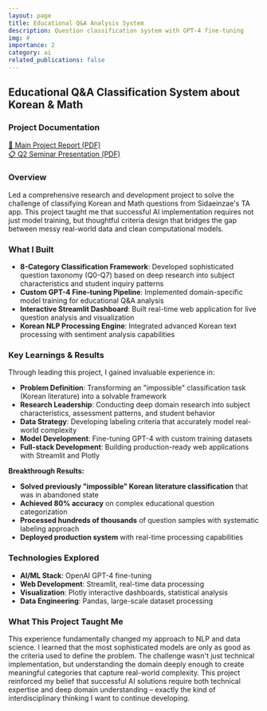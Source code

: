 ```yaml
---
layout: page
title: Educational Q&A Analysis System
description: Question classification system with GPT-4 fine-tuning
img: #
importance: 2
category: ai
related_publications: false
---
```


## Educational Q&A Classification System about Korean & Math

### Project Documentation

<div class="row">
    <div class="col-sm mt-3 mt-md-0">
        <a href="{{ site.baseurl }}/assets/pdf/Q&A-analysis-system.pdf" target="_blank" class="btn btn-primary">
            📄 Main Project Report (PDF)
        </a>
    </div>
    <div class="col-sm mt-3 mt-md-0">
        <a href="{{ site.baseurl }}/assets/pdf/2025Q2Seminar.pdf" target="_blank" class="btn btn-outline-primary">
            📋 Q2 Seminar Presentation (PDF)
        </a>
    </div>
</div>



### Overview  
Led a comprehensive research and development project to solve the challenge of classifying Korean and Math questions from Sidaeinzae's TA app. This project taught me that successful AI implementation requires not just model training, but thoughtful criteria design that bridges the gap between messy real-world data and clean computational models.

### What I Built  
- **8-Category Classification Framework**: Developed sophisticated question taxonomy (Q0-Q7) based on deep research into subject characteristics and student inquiry patterns
- **Custom GPT-4 Fine-tuning Pipeline**: Implemented domain-specific model training for educational Q&A analysis
- **Interactive Streamlit Dashboard**: Built real-time web application for live question analysis and visualization
- **Korean NLP Processing Engine**: Integrated advanced Korean text processing with sentiment analysis capabilities

### Key Learnings & Results
Through leading this project, I gained invaluable experience in:
- **Problem Definition**: Transforming an "impossible" classification task (Korean literature) into a solvable framework
- **Research Leadership**: Conducting deep domain research into subject characteristics, assessment patterns, and student behavior
- **Data Strategy**: Developing labeling criteria that accurately model real-world complexity
- **Model Development**: Fine-tuning GPT-4 with custom training datasets
- **Full-stack Development**: Building production-ready web applications with Streamlit and Plotly

**Breakthrough Results:**
- **Solved previously "impossible" Korean literature classification** that was in abandoned state
- **Achieved 80% accuracy** on complex educational question categorization
- **Processed hundreds of thousands** of question samples with systematic labeling approach
- **Deployed production system** with real-time processing capabilities

### Technologies Explored
- **AI/ML Stack**: OpenAI GPT-4 fine-tuning
- **Web Development**: Streamlit, real-time data processing  
- **Visualization**: Plotly interactive dashboards, statistical analysis  
- **Data Engineering**: Pandas, large-scale dataset processing


### What This Project Taught Me
This experience fundamentally changed my approach to NLP and data science. I learned that the most sophisticated models are only as good as the criteria used to define the problem. The challenge wasn't just technical implementation, but understanding the domain deeply enough to create meaningful categories that capture real-world complexity. This project reinforced my belief that successful AI solutions require both technical expertise and deep domain understanding – exactly the kind of interdisciplinary thinking I want to continue developing.
